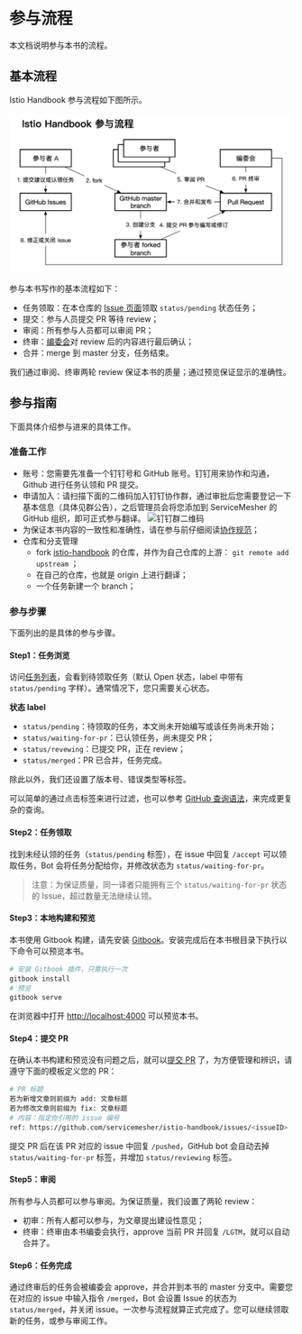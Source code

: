 # 参与流程

本文档说明参与本书的流程。

## 基本流程

Istio Handbook 参与流程如下图所示。

![Istio Handbook 参与流程](../images/istio-handbook-process.jpg)

参与本书写作的基本流程如下：

- 任务领取：在本仓库的 [Issue 页面](https://github.com/servicemesher/istio-handbook/issues)领取 `status/pending` 状态任务；
- 提交：参与人员提交 PR 等待 review；
- 审阅：所有参与人员都可以审阅 PR；
- 终审：[编委会](editorial-board.md)对 review 后的内容进行最后确认；
- 合并：merge 到 master 分支，任务结束。

我们通过审阅、终审两轮 review 保证本书的质量；通过预览保证显示的准确性。

## 参与指南

下面具体介绍参与进来的具体工作。

### 准备工作

- 账号：您需要先准备一个钉钉号和 GitHub 账号。钉钉用来协作和沟通，Github 进行任务认领和 PR 提交。
- 申请加入：请扫描下面的二维码加入钉钉协作群，通过审批后您需要登记一下基本信息（具体见群公告），之后管理员会将您添加到 ServiceMesher 的 GitHub 组织，即可正式参与翻译。
  ![钉钉群二维码](../images/istio-handbook-team.jpg)
- 为保证本书内容的一致性和准确性，请在参与前仔细阅读[协作规范](specification.md)；
- 仓库和分支管理
  - fork [istio-handbook](https://github.com/servicemesher/istio-handbook) 的仓库，并作为自己仓库的上游： `git remote add upstream` ；
  - 在自己的仓库，也就是 origin 上进行翻译；
  - 一个任务新建一个 branch；

### 参与步骤

下面列出的是具体的参与步骤。

#### Step1：任务浏览

访问[任务列表](https://github.com/servicemesher/istio-handbook/issues)，会看到待领取任务（默认 Open 状态，label 中带有 `status/pending` 字样）。通常情况下，您只需要关心状态。

**状态 label**

- `status/pending`：待领取的任务，本文尚未开始编写或该任务尚未开始；
- `status/waiting-for-pr`：已认领任务，尚未提交 PR；
- `status/revewing`：已提交 PR，正在 review；
- `status/merged`：PR 已合并，任务完成。

除此以外，我们还设置了版本号、错误类型等标签。

可以简单的通过点击标签来进行过滤，也可以参考 [GitHub 查询语法](https://help.github.com/articles/searching-issues-and-pull-requests/)，来完成更复杂的查询。

#### Step2：任务领取

找到未经认领的任务（`status/pending` 标签），在 issue 中回复 `/accept` 可以领取任务，Bot 会将任务分配给你，并修改状态为 `status/waiting-for-pr`。

> 注意：为保证质量，同一译者只能拥有三个 `status/waiting-for-pr` 状态的 Issue，超过数量无法继续认领。

#### Step3：本地构建和预览

本书使用 Gitbook 构建，请先安装 [Gitbook](https://github.com/GitbookIO/gitbook/blob/master/docs/setup.md)。安装完成后在本书根目录下执行以下命令可以预览本书。

```bash
# 安装 Gitbook 插件，只需执行一次
gitbook install
# 预览
gitbook serve
```

在浏览器中打开 <http://localhost:4000> 可以预览本书。

#### Step4：提交 PR

在确认本书构建和预览没有问题之后，就可以[提交 PR](https://github.com/servicemesher/istio-handbook/pulls) 了，为方便管理和辨识，请遵守下面的模板定义您的 PR：

```bash
# PR 标题
若为新增文章则前缀为 add: 文章标题
若为修改文章则前缀为 fix: 文章标题
# 内容：指定你引用的 issue 编号
ref: https://github.com/servicemesher/istio-handbook/issues/<issueID>
```

提交 PR 后在该 PR 对应的 issue 中回复 `/pushed`，GitHub bot 会自动去掉 `status/waiting-for-pr` 标签，并增加 `status/reviewing` 标签。

#### Step5：审阅

所有参与人员都可以参与审阅。为保证质量，我们设置了两轮 review：

- 初审：所有人都可以参与，为文章提出建设性意见；
- 终审：终审由本书编委会执行，approve 当前 PR 并回复 `/LGTM`，就可以自动合并了。

#### Step6：任务完成

通过终审后的任务会被编委会 approve，并合并到本书的 master 分支中。需要您在对应的 issue 中输入指令 `/merged`，Bot 会设置 Issue 的状态为 `status/merged`，并关闭 issue。一次参与流程就算正式完成了。您可以继续领取新的任务，或参与审阅工作。